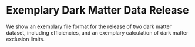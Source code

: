 # Exemplary Dark Matter Data Release

We show an exemplary file format for the release of two dark matter dataset, including efficiencies, and an exemplary calculation of dark matter exclusion limits.